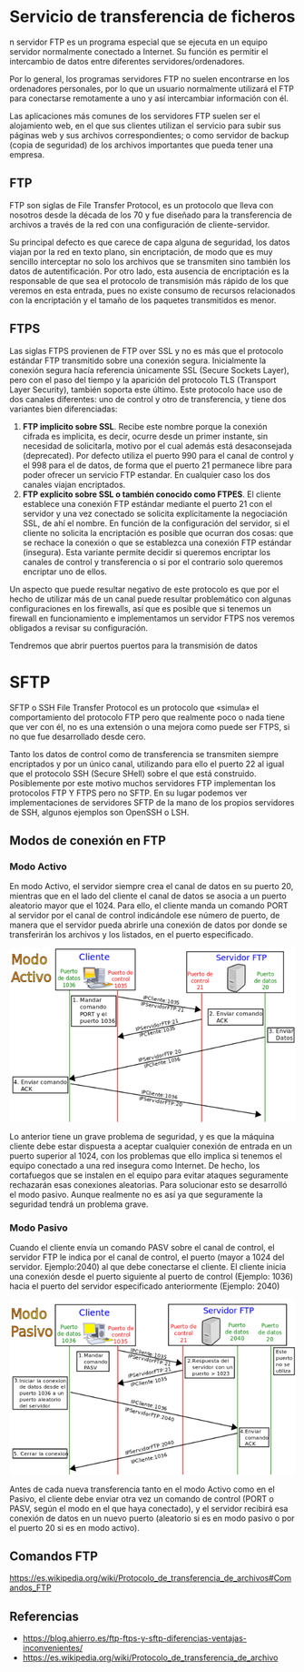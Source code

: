 # Servicio de transferencia de ficheros
n servidor FTP es un programa especial que se ejecuta en un equipo servidor normalmente conectado a Internet. Su función es permitir el intercambio de datos entre diferentes servidores/ordenadores.

Por lo general, los programas servidores FTP no suelen encontrarse en los ordenadores personales, por lo que un usuario normalmente utilizará el FTP para conectarse remotamente a uno y así intercambiar información con él.

Las aplicaciones más comunes de los servidores FTP suelen ser el alojamiento web, en el que sus clientes utilizan el servicio para subir sus páginas web y sus archivos correspondientes; o como servidor de backup (copia de seguridad) de los archivos importantes que pueda tener una empresa.

## FTP
FTP son siglas de File Transfer Protocol, es un protocolo que lleva con nosotros desde la década de los 70 y fue diseñado para la transferencia de archivos a través de la red con  una configuración de cliente-servidor.

Su principal defecto es que carece de capa alguna de seguridad, los datos viajan por la red en texto plano, sin encriptación, de modo que es muy sencillo interceptar no solo los archivos que se transmiten sino también los datos de autentificación. Por otro lado, esta ausencia de encriptación es la responsable de que sea el protocolo de transmisión más rápido de los que veremos en esta entrada, pues no existe consumo de recursos relacionados con la encriptación y el tamaño de los paquetes transmitidos es menor.

## FTPS
Las siglas FTPS provienen de FTP over SSL y no es más que el protocolo estándar FTP transmitido sobre una conexión segura. Inicialmente la conexión segura hacía referencia únicamente  SSL (Secure Sockets Layer), pero con el  paso del tiempo y la aparición del protocolo TLS (Transport Layer Security), también soporta este último. Este protocolo hace uso de dos canales diferentes: uno de control y otro de transferencia, y tiene dos variantes bien diferenciadas:

1. **FTP implicito sobre SSL**. Recibe este nombre porque la conexión cifrada es implicita, es decir, ocurre desde un primer instante, sin necesidad de solicitarla, motivo por el cual además está desaconsejada (deprecated). Por defecto utiliza el puerto 990 para el canal de control y el 998 para el de datos, de forma que el puerto 21 permanece libre para poder ofrecer un servicio FTP estandar. En cualquier caso los dos canales viajan encriptados.
1. **FTP explicito sobre SSL o también conocido como FTPES**. El cliente establece una conexión FTP estándar mediante el puerto 21 con el servidor y una vez conectado se solicita explícitamente la negociación SSL, de ahí el nombre. En función de la configuración del servidor, si el cliente no solicita la encriptación es posible que ocurran dos cosas: que se rechace la conexión o que se establezca una conexión FTP estándar (insegura). Esta variante permite decidir si queremos encriptar los canales de control y transferencia o si por el contrario solo queremos encriptar uno de ellos.

Un aspecto que puede resultar negativo de este protocolo es que por el hecho de utilizar más de un canal puede resultar problemático con algunas configuraciones en los firewalls, así que es posible que si tenemos un firewall en funcionamiento e implementamos un servidor FTPS nos veremos obligados a revisar su configuración.

Tendremos que abrir puertos puertos para la transmisión de datos

# SFTP
SFTP o SSH File Transfer Protocol es un protocolo que «simula» el comportamiento del protocolo FTP pero que realmente poco o nada tiene que ver con él, no es una extensión o una mejora como puede ser FTPS, si no que fue desarrollado desde cero.

Tanto los datos de control como de transferencia se transmiten siempre encriptados y por un único canal, utilizando para ello el puerto 22 al igual que el protocolo SSH (Secure SHell) sobre el que está construido. Posiblemente por este motivo muchos servidores FTP implementan los protocolos FTP Y FTPS pero no SFTP. En su lugar podemos ver implementaciones  de servidores SFTP de la mano de los propios servidores de SSH, algunos ejemplos son OpenSSH o LSH.

## Modos de conexión en FTP

### Modo Activo
En modo Activo, el servidor siempre crea el canal de datos en su puerto 20, mientras que en el lado del cliente el canal de datos se asocia a un puerto aleatorio mayor que el 1024. Para ello, el cliente manda un comando PORT al servidor por el canal de control indicándole ese número de puerto, de manera que el servidor pueda abrirle una conexión de datos por donde se transferirán los archivos y los listados, en el puerto especificado.

![Activo](Activo.svg.png)

Lo anterior tiene un grave problema de seguridad, y es que la máquina cliente debe estar dispuesta a aceptar cualquier conexión de entrada en un puerto superior al 1024, con los problemas que ello implica si tenemos el equipo conectado a una red insegura como Internet. De hecho, los cortafuegos que se instalen en el equipo para evitar ataques seguramente rechazarán esas conexiones aleatorias. Para solucionar esto se desarrolló el modo pasivo. Aunque realmente no es así ya que seguramente la seguridad tendrá un problema grave. 
### Modo Pasivo

Cuando el cliente envía un comando PASV sobre el canal de control, el servidor FTP le indica por el canal de control, el puerto (mayor a 1024 del servidor. Ejemplo:2040) al que debe conectarse el cliente. El cliente inicia una conexión desde el puerto siguiente al puerto de control (Ejemplo: 1036) hacia el puerto del servidor especificado anteriormente (Ejemplo: 2040)

![Alt text](Pasivo.svg.png)


Antes de cada nueva transferencia tanto en el modo Activo como en el Pasivo, el cliente debe enviar otra vez un comando de control (PORT o PASV, según el modo en el que haya conectado), y el servidor recibirá esa conexión de datos en un nuevo puerto (aleatorio si es en modo pasivo o por el puerto 20 si es en modo activo). 

## Comandos FTP
https://es.wikipedia.org/wiki/Protocolo_de_transferencia_de_archivos#Comandos_FTP

## Referencias 
* https://blog.ahierro.es/ftp-ftps-y-sftp-diferencias-ventajas-inconvenientes/
* https://es.wikipedia.org/wiki/Protocolo_de_transferencia_de_archivo